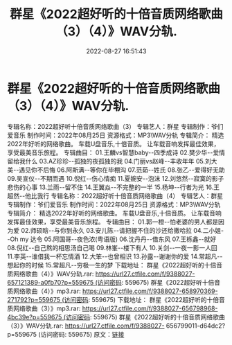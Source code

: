﻿---
title: 群星《2022超好听的十倍音质网络歌曲（3）（4）》WAV分轨.
date: 2022-08-27 16:51:43
categories: WAV车载音乐、镜像
tags: 华语中文
---
# 群星《2022超好听的十倍音质网络歌曲（3）（4）》WAV分轨.

专辑名称：2022超好听十倍音质网络歌曲（3）
专辑艺人：群星
专辑制作：爷们爱音乐
制作时间：2022年08月25日
资源格式：MP3\WAV分轨
专辑简介：
精选2022年好听的网络歌曲。
车载U盘音乐,十倍音质。
让车载音响发挥最佳效果，享受最美音乐旅程。
专辑曲目：
01.王麟vs智慧baby--四季成诗
02.樊少华--爱情留给我什么
03.AZ珍珍--孤独的夜孤独的我
04.门丽vs赵峰--丰收年年
05.刘大美--遇见你不后悔
06.阿斯满--等你在毕棚沟
07.范茹--姓氏
08.张乙--爱得好无助
09.吴宣仪--不期而遇
10.倪红--伤心情痴
11.夏婉安--泡沫
12.刘悠然--寂寞的影子悲伤的心事
13.兰雨--留不住
14.王翼焱--不完整的一半
15.杨坤--行者为光
16.王超然--他比我行
专辑名称：2022超好听十倍音质网络歌曲（4）
专辑艺人：群星
专辑制作：爷们爱音乐
制作时间：2022年08月25日
资源格式：MP3\WAV分轨
专辑简介：
精选2022年好听的网络歌曲。
车载U盘音乐,十倍音质。
让车载音响发挥最佳效果，享受最美音乐旅程。
专辑曲目：
01.郭一橙--怕老婆的男人都是因为爱
02.师硕晗--与你到永久
03.安儿陈--请把握不住的沙还给撒哈拉
04.二小姐--Oh my 达令
05.阿国哥--夜色浓(粤语版)
06.沈丹丹--借东风
07.王栎鑫--就好
08.倪红--自己熬的相思汤自己喝
09.林峯--楼下有人
10.关剑--一夜一影一人回
11.李英--谁借我一杯忘情酒
12.大笨--也曾相识
13.孙露--谢谢你的爱
14.常超凡--想起你的时候
15.常超凡--穷极一生的梦
下载地址：
群星《2022超好听的十倍音质网络歌曲（4）》WAV分轨.rar: https://url27.ctfile.com/f/9388027-657121389-a0fb70?p=559675 (访问密码:
559675)
群星《2022超好听十倍音质网络歌曲（4）》mp3.rar: https://url27.ctfile.com/f/9388027-658970369-271792?p=559675 (访问密码:
559675)
下载地址：
群星《2022超好听的十倍音质网络歌曲（3）》mp3.rar: https://url27.ctfile.com/f/9388027-656798968-4bc39e?p=559675 (访问密码:
559675)
群星《2022超好听的十倍音质网络歌曲（3）》WAV分轨.rar: https://url27.ctfile.com/f/9388027-
656799011-d64dc2?p=559675 (访问密码:
559675)
原文：[链接](https://blog.sina.com.cn/s/blog_1647c7e7601030z31.html)